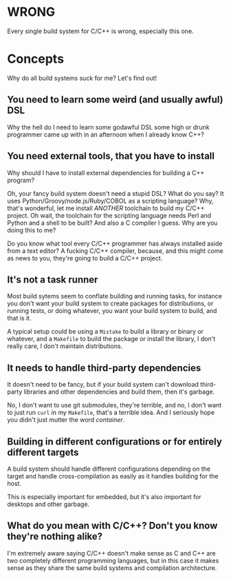 WRONG
=====
Every single build system for C/C++ is wrong, especially this one.

Concepts
========
Why do all build systems suck for me? Let's find out!

You need to learn some weird (and usually awful) DSL
----------------------------------------------------
Why the hell do I need to learn some godawful DSL some high or drunk programmer
came up with in an afternoon when I already know C++?

You need external tools, that you have to install
-------------------------------------------------
Why should I have to install external dependencies for building a C++ program?

Oh, your fancy build system doesn't need a stupid DSL? What do you say? It uses
Python/Groovy/node.js/Ruby/COBOL as a scripting language? Why, that's
wonderful, let me install _ANOTHER_ toolchain to build my C/C++ project. Oh
wait, the toolchain for the scripting language needs Perl and Python and a
shell to be built? And also a C compiler I guess. Why are you doing this to me?

Do you know what tool every C/C++ programmer has always installed aside from a
text editor? A fucking C/C++ compiler, because, and this might come as news to
you, they're going to build a C/C++ project.

It's not a task runner
----------------------
Most build sytems seem to conflate building and running tasks, for instance you
don't want your build system to create packages for distributions, or running
tests, or doing whatever, you want your build system to build, and that is it.

A typical setup could be using a `Mistake` to build a library or binary or
whatever, and a `Makefile` to build the package or install the library, I don't
really care, I don't maintain distributions.

It needs to handle third-party dependencies
-------------------------------------------
It doesn't need to be fancy, but if your build system can't download
third-party libraries and other dependencies and build them, then it's garbage.

No, I don't want to use git submodules, they're terrible, and no, I don't want
to just run `curl` in my `Makefile`, that's a terrible idea. And I seriously
hope you didn't just mutter the word _container_.

Building in different configurations or for entirely different targets
----------------------------------------------------------------------
A build system should handle different configurations depending on the target
and handle cross-compilation as easily as it handles building for the host.

This is especially important for embedded, but it's also important for desktops
and other garbage.

What do you mean with C/C++? Don't you know they're nothing alike?
------------------------------------------------------------------
I'm extremely aware saying C/C++ doesn't make sense as C and C++ are two
completely different programming languages, but in this case it makes sense as
they share the same build systems and compilation architecture.
